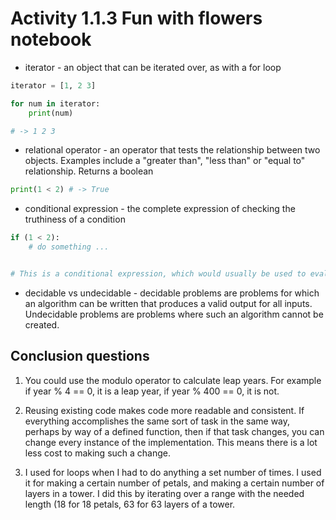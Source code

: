 # Activity 1.1.3 Fun with flowers notebook

* iterator - an object that can be iterated over, as with a for loop

```python
iterator = [1, 2 3]

for num in iterator:
    print(num)

# -> 1 2 3
```

* relational operator - an operator that tests the relationship between two objects. Examples include a "greater than", "less than" or "equal to" relationship. Returns a boolean

```python
print(1 < 2) # -> True
```

* conditional expression - the complete expression of checking the truthiness of a condition

```python
if (1 < 2):
    # do something ...


# This is a conditional expression, which would usually be used to evaluate a variable condition, then choose whether or not to execute the given code.
```

* decidable vs undecidable - decidable problems are problems for which an algorithm can be written that produces a valid output for all inputs. Undecidable problems are problems where such an algorithm cannot be created.

## Conclusion questions

1. You could use the modulo operator to calculate leap years. For example if year % 4 == 0, it is a leap year, if year % 400 == 0, it is not.

2. Reusing existing code makes code more readable and consistent. If everything accomplishes the same sort of task in the same way, perhaps by way of a defined function, then if that task changes, you can change every instance of the implementation. This means there is a lot less cost to making such a change.

3. I used for loops when I had to do anything a set number of times. I used it for making a certain number of petals, and making a certain number of layers in a tower. I did this by iterating over a range with the needed length (18 for 18 petals, 63 for 63 layers of a tower.
